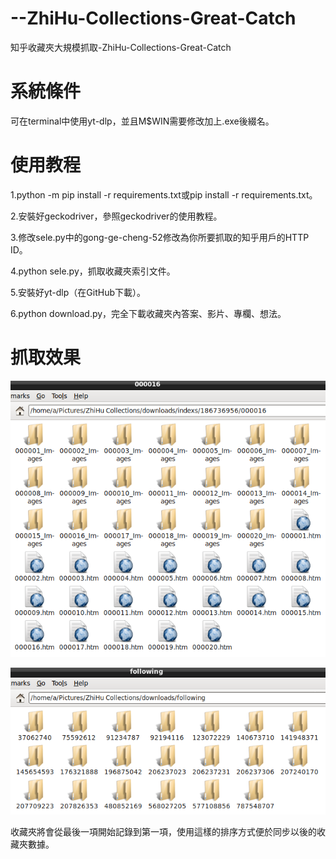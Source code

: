 # --ZhiHu-Collections-Great-Catch
知乎收藏夾大規模抓取-ZhiHu-Collections-Great-Catch

# 系統條件

可在terminal中使用yt-dlp，並且M$WIN需要修改加上.exe後綴名。

# 使用教程

1.python -m pip install -r requirements.txt或pip install -r requirements.txt。

2.安裝好geckodriver，參照geckodriver的使用教程。

3.修改sele.py中的gong-ge-cheng-52修改為你所要抓取的知乎用戶的HTTP ID。

4.python sele.py，抓取收藏夾索引文件。

5.安裝好yt-dlp（在GitHub下載）。

6.python download.py，完全下載收藏夾內答案、影片、專欄、想法。

# 抓取效果

![effect_1.png](effect_1.png)

![effect_2.png](effect_2.png)

收藏夾將會從最後一項開始記錄到第一項，使用這樣的排序方式便於同步以後的收藏夾數據。
